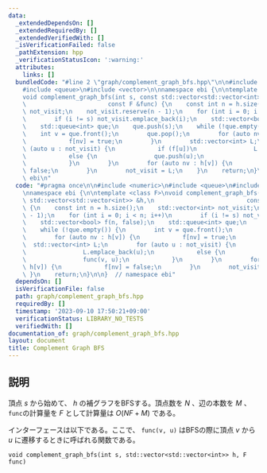 ```yaml
---
data:
  _extendedDependsOn: []
  _extendedRequiredBy: []
  _extendedVerifiedWith: []
  _isVerificationFailed: false
  _pathExtension: hpp
  _verificationStatusIcon: ':warning:'
  attributes:
    links: []
  bundledCode: "#line 2 \"graph/complement_graph_bfs.hpp\"\n\n#include <numeric>\n\
    #include <queue>\n#include <vector>\n\nnamespace ebi {\n\ntemplate <class F>\n\
    void complement_graph_bfs(int s, const std::vector<std::vector<int>> &h,\n   \
    \                       const F &func) {\n    const int n = h.size();\n    std::vector<int>\
    \ not_visit;\n    not_visit.reserve(n - 1);\n    for (int i = 0; i < n; i++)\n\
    \        if (i != s) not_visit.emplace_back(i);\n    std::vector<bool> f(n, false);\n\
    \    std::queue<int> que;\n    que.push(s);\n    while (!que.empty()) {\n    \
    \    int v = que.front();\n        que.pop();\n        for (auto nv : h[v]) {\n\
    \            f[nv] = true;\n        }\n        std::vector<int> L;\n        for\
    \ (auto u : not_visit) {\n            if (f[u])\n                L.emplace_back(u);\n\
    \            else {\n                que.push(u);\n                func(v, u);\n\
    \            }\n        }\n        for (auto nv : h[v]) {\n            f[nv] =\
    \ false;\n        }\n        not_visit = L;\n    }\n    return;\n}\n\n}  // namespace\
    \ ebi\n"
  code: "#pragma once\n\n#include <numeric>\n#include <queue>\n#include <vector>\n\
    \nnamespace ebi {\n\ntemplate <class F>\nvoid complement_graph_bfs(int s, const\
    \ std::vector<std::vector<int>> &h,\n                          const F &func)\
    \ {\n    const int n = h.size();\n    std::vector<int> not_visit;\n    not_visit.reserve(n\
    \ - 1);\n    for (int i = 0; i < n; i++)\n        if (i != s) not_visit.emplace_back(i);\n\
    \    std::vector<bool> f(n, false);\n    std::queue<int> que;\n    que.push(s);\n\
    \    while (!que.empty()) {\n        int v = que.front();\n        que.pop();\n\
    \        for (auto nv : h[v]) {\n            f[nv] = true;\n        }\n      \
    \  std::vector<int> L;\n        for (auto u : not_visit) {\n            if (f[u])\n\
    \                L.emplace_back(u);\n            else {\n                que.push(u);\n\
    \                func(v, u);\n            }\n        }\n        for (auto nv :\
    \ h[v]) {\n            f[nv] = false;\n        }\n        not_visit = L;\n   \
    \ }\n    return;\n}\n\n}  // namespace ebi"
  dependsOn: []
  isVerificationFile: false
  path: graph/complement_graph_bfs.hpp
  requiredBy: []
  timestamp: '2023-09-10 17:50:21+09:00'
  verificationStatus: LIBRARY_NO_TESTS
  verifiedWith: []
documentation_of: graph/complement_graph_bfs.hpp
layout: document
title: Complement Graph BFS
---
```


## 説明

頂点 $s$ から始めて、 $h$ の補グラフをBFSする。頂点数を $N$ 、辺の本数を $M$ 、`func`の計算量を $F$ として計算量は $O(NF + M)$ である。

インターフェースは以下である。ここで、 `func(v, u)` はBFSの際に頂点 $v$ から $u$ に遷移するときに呼ばれる関数である。

```
void complement_graph_bfs(int s, std::vector<std::vector<int>> h, F func)
```
